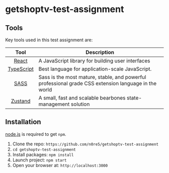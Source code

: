 # getshoptv-test-assignment

## Tools
Key tools used in this test assignment are:

| Tool             | Description   |
| :-------------:|--------------|
| [React](http://facebook.github.io/react/index.html) | A JavaScript library for building user interfaces |
| [TypeScript](https://github.com/microsoft/TypeScript) | Best language for application-scale JavaScript. |
| [SASS](http://sass-lang.com/) | Sass is the most mature, stable, and powerful professional grade CSS extension language in the world |
| [Zustand](https://github.com/pmndrs/zustand) | A small, fast and scalable bearbones state-management solution |

## Installation
[node.js](http://nodejs.org/download/) is required to get ``npm``.

1. Clone the repo: `https://github.com/n0re5/getshoptv-test-assignment`
2. `cd getshoptv-test-assignment`
2. Install packages: `npm install`
3. Launch project: `npm start`
4. Open your browser at: `http://localhost:3000`